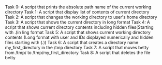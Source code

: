 Task 0: A script that prints the absolute path name of the current working directory
Task 1: A script that display list of contents of current directory
Task 2: A script that changes the working directory to user's home directory
Task 3: A script that shows the current directory in long format
Task 4: A script that shows current directory contents including hidden files(Starting with .)in ling format
Task 5: A script that shows current working directory contents (Long format with user and IDs displayed numerically and hidden files starting with (.))
Task 6: A script that creates a directory name my_first_directory in the /tmp directory
Task 7: A script that moves betty from /tmp/ to /tmp/my_first_directory
Task 8: A script that deletes the file betty
